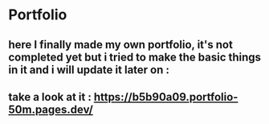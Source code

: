 # Portfolio

## here I finally made my own portfolio, it's not completed yet but i tried to make the basic things in it and i will update it later on :

## take a look at it :  https://b5b90a09.portfolio-50m.pages.dev/
